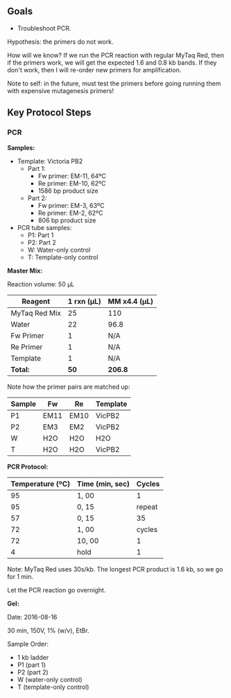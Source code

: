 ## Goals

- Troubleshoot PCR.

Hypothesis: the primers do not work.

How will we know? If we run the PCR reaction with regular MyTaq Red, then if the primers work, we will get the expected 1.6 and 0.8 kb bands. If they don't work, then I will re-order new primers for amplification.

Note to self: in the future, must test the primers before going running them with expensive mutagenesis primers!

## Key Protocol Steps

### PCR

**Samples:**
- Template: Victoria PB2
  - Part 1:
    - Fw primer: EM-11, 64ºC
    - Re primer: EM-10, 62ºC
    - 1586 bp product size
  - Part 2:
    - Fw primer: EM-3, 63ºC
    - Re primer: EM-2, 62ºC
    - 806 bp product size
- PCR tube samples:
  - P1: Part 1
  - P2: Part 2
  - W: Water-only control
  - T: Template-only control

**Master Mix:**

Reaction volume: 50 µL

Reagent       | 1 rxn (µL)     | MM x4.4 (µL)
--------------|----------------|-------------
MyTaq Red Mix | 25             | 110
Water         | 22             | 96.8
Fw Primer     | 1              | N/A
Re Primer     | 1              | N/A
Template      | 1              | N/A
**Total:**    | **50**         | **206.8**

Note how the primer pairs are matched up:

Sample   | Fw   | Re   | Template
---------|------|------|----------
P1       | EM11 | EM10 | VicPB2
P2       | EM3  | EM2  | VicPB2
W        | H2O  | H2O  | H2O
T        | H2O  | H2O  | VicPB2

**PCR Protocol:**

Temperature (ºC)  |  Time (min, sec)  | Cycles  
------------------|-------------------|--------
95                | 1, 00             | 1
95                | 0, 15             | repeat
57                | 0, 15             | 35
72                | 1, 00             | cycles
72                | 10, 00            | 1
4                 | hold              | 1

Note: MyTaq Red uses 30s/kb. The longest PCR product is 1.6 kb, so we go for 1 min.

Let the PCR reaction go overnight.

**Gel:**

Date: 2016-08-16

30 min, 150V, 1% (w/v), EtBr.

Sample Order:
- 1 kb ladder
- P1 (part 1)
- P2 (part 2)
- W (water-only control)
- T (template-only control)
